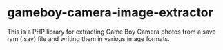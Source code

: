 # gameboy-camera-image-extractor
This is a PHP library for extracting Game Boy Camera photos from a save ram (.sav) file and writing them in various image formats.

